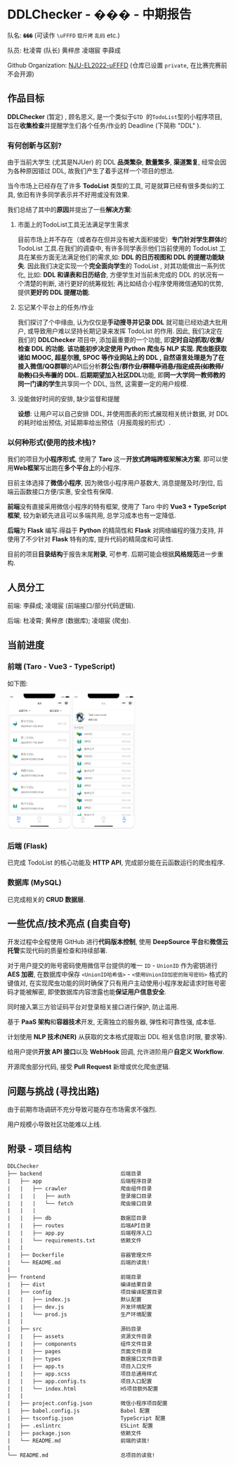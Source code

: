 # DDLChecker - ��� - 中期报告

队名: `���` (可读作 `\uFFFD` `锟斤拷`  `乱码` etc.) 

队员:  杜凌霄 (队长)  黄梓彦  凌翊宸  李薛成

Github Organization: [NJU-EL2022-uFFFD](https://github.com/NJU-EL2022-uFFFD) (仓库已设置 `private`, 在比赛完赛前不会开源)

## 作品目标

**DDLChecker** (暂定) , 顾名思义, 是一个类似于`GTD `的`TodoList`型的小程序项目, 旨在**收集检查**并提醒学生们各个任务/作业的 Deadline (下简称 "DDL" ).

### 有何创新与区别?

由于当前大学生 (尤其是NJUer) 的 DDL **品类繁杂**, **数量繁多**, **渠道繁复**, 经常会因为各种原因错过 DDL, 故我们产生了着手这样一个项目的想法. 

当今市场上已经存在了许多 **TodoList** 类型的工具, 可是就算已经有很多类似的工具, 依旧有许多同学表示并不好用或没有效果. 

我们总结了其中的**原因**并提出了一些**解决方案**: 

1. 市面上的TodoList工具无法满足学生需求

   目前市场上并不存在（或者存在但并没有被大面积接受）**专门针对学生群体**的 TodoList 工具.在我们的调查中, 有许多同学表示他们当前使用的 TodoList 工具在某些方面无法满足他们的需求,如: **DDL 的日历视图和 DDL 的提醒功能缺失**. 因此我们决定实现一个**完全面向学生**的 TodoList , 对其功能做出一系列优化, 比如: **DDL 和课表和日历结合**, 方便学生对当前未完成的 DDL 的状况有一个清楚的判断, 进行更好的统筹规划; 再比如结合小程序使用微信通知的优势, 提供**更好的 DDL 提醒功能**. 

2. 忘记某个平台上的任务/作业

   我们探讨了个中缘由, 认为仅仅是**手动搜寻并记录 DDL** 就可能已经劝退大批用户, 或导致用户难以坚持长期记录来发挥 TodoList 的作用. 因此, 我们决定在我们的 **DDLChecker** 项目中, 添加最重要的一个功能, 即**定时自动抓取/收集/检查 DDL **的功能. 该功能初步决定使用 **Python** 爬虫与 **NLP** 实现. 爬虫能获取诸如 **MOOC**, **超星尔雅**, **SPOC** 等作业网站上的 DDL , 自然语言处理是为了在接入**微信/QQ群聊**的API后分析**群公告/群作业~~/群精华消息/指定成员(如教师/助教)口头布置~~**的 DDL. 后期期望加入**社区DDL**功能, 即**同一大学同一教师教的同一门课的学生**共享同一个 DDL, 当然, 这需要一定的用户规模.

3. 没能做好时间的安排, 缺少监督和提醒

   **设想**: 让用户可以自己安排 DDL, 并使用图表的形式展现相关统计数据, 对 DDL 的耗时给出预估, 对延期率给出预估（月报周报的形式）.

### 以何种形式(使用的技术栈)?

我们的项目为**小程序形式**, 使用了 **Taro** 这一**开放式跨端跨框架解决方案**. 即可以使用**Web框架**写出跑在**多个平台上**的小程序. 

目前主体选择了**微信小程序**, 因为微信小程序用户基数大, 消息提醒及时/到位, 后端云函数接口方便/实惠, 安全性有保障. 

**前端**没有直接采用微信小程序的特有框架, 使用了 Taro 中的 **Vue3 + TypeScript 框架**,  较为新颖先进且可以多端共用, 总学习成本也有一定降低. 

**后端**为 **Flask** 编写.得益于 **Python** 的精简性和 **Flask** 对网络编程的强力支持, 并使用了不少针对 **Flask** 特有的库, 提升代码的精简度和可读性.

目前的项目**目录结构**于报告末尾**附录**, 可参考. 后期可能会根据**风格规范**进一步重构.



## 人员分工

前端: 李薛成; 凌翊宸 (前端接口/部分代码逻辑). 

后端: 杜凌霄; 黄梓彦 (数据库); 凌翊宸 (爬虫). 



## 当前进度

### 前端 (Taro - Vue3 - TypeScript)

如下图: 
<div style="text-align: start"><img src="assets/MIDTERMREP/image-20220505004622136.png" alt="image-20220505004622136" style="zoom: 30%;" /><img src="assets/MIDTERMREP/image-20220505004915694.png" alt="image-20220505004915694" style="zoom:30%;" /></div>

### 后端 (Flask)

已完成 TodoList 的核心功能及 **HTTP API**, 完成部分能在云函数运行的爬虫程序.

### 数据库 (MySQL)

已完成相关的 **CRUD 数据层**. 



## 一些优点/技术亮点 (自卖自夸)

开发过程中全程使用 GitHub 进行**代码版本控制**, 使用 **DeepSource 平台**和**微信云托管**实现代码的质量检查和持续部署.

对于用户提交的账号密码使用微信平台提供的唯一 `ID` - `UnionID` 作为密钥进行 **AES 加密**, 在数据库中保存 `<UnionID哈希值>` - `<使用UnionID加密的账号密码>` 格式的键值对, 在实现爬虫功能的同时确保了只有用户主动使用小程序发起请求时账号密码才能被解密, 即使数据库内容泄露也能**保证用户信息安全**.

同时接入第三方验证码平台对登录相关接口进行保护, 防止滥用.

基于 **PaaS 架构**和**容器技术**开发, 无需独立的服务器, 弹性和可靠性强, 成本低.

计划使用 **NLP 技术(NER)** 从获取的文本格式提取出 DDL 相关信息(时限, 要求等).

给用户提供**开放 API 接口**以及 **WebHook** 回调, 允许进阶用户**自定义 Workflow**. 

开源爬虫部分代码, 接受 **Pull Request** 新增或优化爬虫逻辑.



## 问题与挑战 (寻找出路)

由于前期市场调研不充分导致可能存在市场需求不强烈. 

用户规模小导致社区功能难以上线. 



## 附录 - 项目结构

```
DDLChecker
├── backend                         后端目录
|   ├── app                         后端程序目录
|   |   ├── crawler                 爬虫组件目录
|   |   |   ├── auth                登录接口目录
|   |   |   └── fetch               爬虫接口目录
|   |   |
|   |   ├── db                      数据层目录
|   |   ├── routes                  后端API目录
|   |   ├── app.py                  后端程序入口
|   |   └── requirements.txt        依赖文件
|   |
|   ├── Dockerfile                  容器管理文件
|   └── README.md                   后端的读我!
|
├── frontend                        前端目录
|   ├── dist                        编译结果目录
|   ├── config                      项目编译配置目录
|   |   ├── index.js                默认配置
|   |   ├── dev.js                  开发环境配置
|   |   └── prod.js                 生产环境配置
|   |
|   ├── src                         源码目录
|   |   ├── assets                  资源文件目录
|   |   ├── components              组件文件目录
|   |   ├── pages                   页面文件目录
|   |   ├── types                   数据接口文件目录
|   |   ├── app.ts                  项目入口文件
|   |   ├── app.scss                项目总通用样式
|   |   ├── app.config.ts           项目入口配置
|   |   └── index.html              H5项目额外配置
|   | 
|   ├── project.config.json         微信小程序项目配置
|   ├── babel.config.js             Babel 配置
|   ├── tsconfig.json               TypeScript 配置
|   ├── .eslintrc                   ESLint 配置
|   ├── package.json                依赖文件
|   └── README.md                   前端的读我!
|
└── README.md                       总项目的读我!
```
